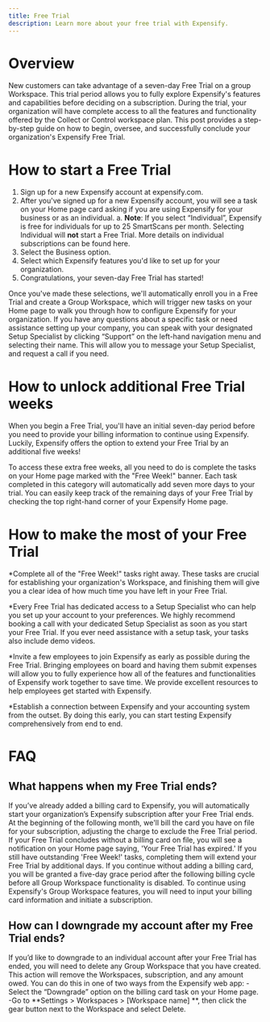 ```yaml
---
title: Free Trial
description: Learn more about your free trial with Expensify.
---
```


# Overview
New customers can take advantage of a seven-day Free Trial on a group Workspace. This trial period allows you to fully explore Expensify's features and capabilities before deciding on a subscription. 
During the trial, your organization will have complete access to all the features and functionality offered by the Collect or Control workspace plan. This post provides a step-by-step guide on how to begin, oversee, and successfully conclude your organization's Expensify Free Trial.

# How to start a Free Trial 
1. Sign up for a new Expensify account at expensify.com. 
2. After you've signed up for a new Expensify account, you will see a task on your Home page card asking if you are using Expensify for your business or as an individual. 
  a. **Note**: If you select “Individual”, Expensify is free for individuals for up to 25 SmartScans per month. Selecting Individual will **not** start a Free Trial. More details on individual subscriptions can be found here.
3. Select the Business option.
4. Select which Expensify features you'd like to set up for your organization.
5. Congratulations, your seven-day Free Trial has started!

Once you've made these selections, we'll automatically enroll you in a Free Trial and create a Group Workspace, which will trigger new tasks on your Home page to walk you through how to configure Expensify for your organization. If you have any questions about a specific task or need assistance setting up your company, you can speak with your designated Setup Specialist by clicking “Support” on the left-hand navigation menu and selecting their name. This will allow you to message your Setup Specialist, and request a call if you need. 

# How to unlock additional Free Trial weeks 
When you begin a Free Trial, you'll have an initial seven-day period before you need to provide your billing information to continue using Expensify. Luckily, Expensify offers the option to extend your Free Trial by an additional five weeks!

To access these extra free weeks, all you need to do is complete the tasks on your Home page marked with the "Free Week!" banner. Each task completed in this category will automatically add seven more days to your trial. You can easily keep track of the remaining days of your Free Trial by checking the top right-hand corner of your Expensify Home page.

# How to make the most of your Free Trial 
*Complete all of the "Free Week!" tasks right away. These tasks are crucial for establishing your organization's Workspace, and finishing them will give you a clear idea of how much time you have left in your Free Trial. 

*Every Free Trial has dedicated access to a Setup Specialist who can help you set up your account to your preferences. We highly recommend booking a call with your dedicated Setup Specialist as soon as you start your Free Trial. If you ever need assistance with a setup task, your tasks also include demo videos.

*Invite a few employees to join Expensify as early as possible during the Free Trial. Bringing employees on board and having them submit expenses will allow you to fully experience how all of the features and functionalities of Expensify work together to save time. We provide excellent resources to help employees get started with Expensify.

*Establish a connection between Expensify and your accounting system from the outset. By doing this early, you can start testing Expensify comprehensively from end to end.

# FAQ
## What happens when my Free Trial ends?
If you’ve already added a billing card to Expensify, you will automatically start your organization’s Expensify subscription after your Free Trial ends. At the beginning of the following month, we'll bill the card you have on file for your subscription, adjusting the charge to exclude the Free Trial period.
If your Free Trial concludes without a billing card on file, you will see a notification on your Home page saying, 'Your Free Trial has expired.' 
If you still have outstanding 'Free Week!' tasks, completing them will extend your Free Trial by additional days. 
If you continue without adding a billing card, you will be granted a five-day grace period after the following billing cycle before all Group Workspace functionality is disabled. To continue using Expensify's Group Workspace features, you will need to input your billing card information and initiate a subscription.

## How can I downgrade my account after my Free Trial ends?
If you’d like to downgrade to an individual account after your Free Trial has ended, you will need to delete any Group Workspace that you have created. This action will remove the Workspaces, subscription, and any amount owed. You can do this in one of two ways from the Expensify web app:
-Select the “Downgrade” option on the billing card task on your Home page.
-Go to **Settings > Workspaces > [Workspace name] **, then click the gear button next to the Workspace and select Delete.
